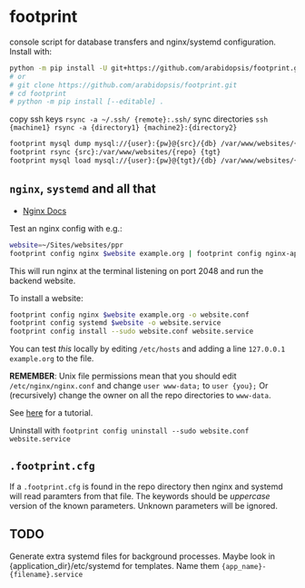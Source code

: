 # footprint

console script for database transfers and nginx/systemd configuration. Install with:

```bash
python -m pip install -U git+https://github.com/arabidopsis/footprint.git
# or
# git clone https://github.com/arabidopsis/footprint.git
# cd footprint
# python -m pip install [--editable] .
```

copy ssh keys `rsync -a ~/.ssh/ {remote}:.ssh/`
sync directories `ssh {machine1} rsync -a {directory1} {machine2}:{directory2}`

```bash
footprint mysql dump mysql://{user}:{pw}@{src}/{db} /var/www/websites/{repo}/instance/sql
footprint rsync {src}:/var/www/websites/{repo} {tgt}
footprint mysql load mysql://{user}:{pw}@{tgt}/{db} /var/www/websites/{repo}/instance/sql/{db}.sql.gz
```

## `nginx`, `systemd` and all that

* [Nginx Docs](https://docs.nginx.com/nginx/)

Test an nginx config with e.g.:

```bash
website=~/Sites/websites/ppr
footprint config nginx $website example.org | footprint config nginx-app - $website
```

This will run nginx at the terminal listening on port 2048 and run the backend
website.

To install a website:

```bash
footprint config nginx $website example.org -o website.conf
footprint config systemd $website -o website.service
footprint config install --sudo website.conf website.service
```

You can test *this* locally by editing `/etc/hosts` and adding a line
`127.0.0.1 example.org` to the file.

**REMEMBER**: Unix file permissions mean that you should edit `/etc/nginx/nginx.conf`
and change `user www-data;` to `user {you};` Or (recursively) change the owner on
all the repo directories to `www-data`.

See [here](https://www.digitalocean.com/community/tutorials/how-to-serve-flask-applications-with-gunicorn-and-nginx-on-ubuntu-20-04
) for a tutorial.

Uninstall with `footprint config uninstall --sudo website.conf website.service`

## `.footprint.cfg`

If a `.footprint.cfg` is found in the repo directory then nginx and systemd will
read paramters from that file. The keywords should be *uppercase* version of
the known parameters. Unknown parameters will be ignored.


## TODO

Generate extra systemd files for background processes. Maybe look in
{application_dir}/etc/systemd for templates. Name them `{app_name}-{filename}.service`
